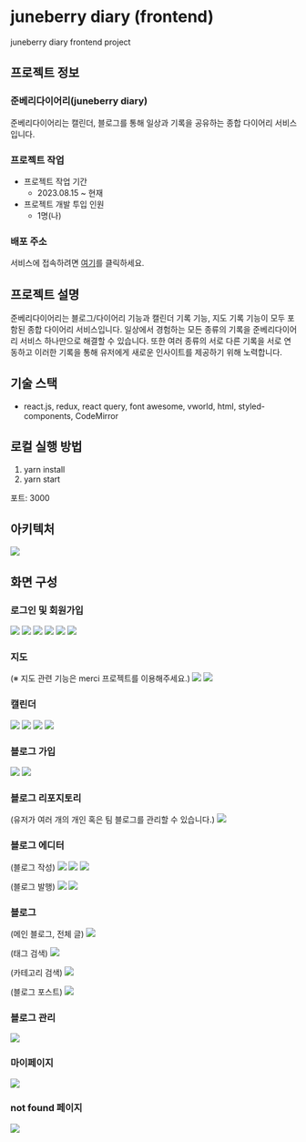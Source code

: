 # juneberry diary (frontend)
juneberry diary frontend project

## 프로젝트 정보
### 준베리다이어리(juneberry diary)
준베리다이어리는 캘린더, 블로그를 통해 일상과 기록을 공유하는 종합 다이어리 서비스입니다.

### 프로젝트 작업
- 프로젝트 작업 기간
  - 2023.08.15 ~ 현재
- 프로젝트 개발 투입 인원
  - 1명(나)

### 배포 주소
서비스에 접속하려면 [여기](https://juneberrydiary.com/)를 클릭하세요.

## 프로젝트 설명
준베리다이어리는 블로그/다이어리 기능과 캘린더 기록 기능, 지도 기록 기능이 모두 포함된 종합 다이어리 서비스입니다. 일상에서 경험하는 모든 종류의 기록을 준베리다이어리 서비스 하나만으로 해결할 수 있습니다. 또한 여러 종류의 서로 다른 기록을 서로 연동하고 이러한 기록을 통해 유저에게 새로운 인사이트를 제공하기 위해 노력합니다.

## 기술 스택
- react.js, redux, react query, font awesome, vworld, html, styled-components, CodeMirror

## 로컬 실행 방법
1. yarn install
2. yarn start

포트: 3000

## 아키텍처
![](https://cdn.juneberrydiary.com/6f846603-3d40-4ba2-8dc7-e35d52abab48.jpg)

## 화면 구성
### 로그인 및 회원가입
![](https://cdn.juneberrydiary.com/5d3b1a67-51cb-42d2-ae2e-718d56f8968f.png)
![](https://cdn.juneberrydiary.com/dd54d50a-b597-45e2-953b-3d4c7ecbc756.jpg)
![](https://cdn.juneberrydiary.com/079656c3-66e3-4bba-a686-8d7f91d1464b.jpg)
![](https://cdn.juneberrydiary.com/70efe8b1-f5c4-4234-b2ec-fc7f91555b26.jpg)
![](https://cdn.juneberrydiary.com/4eca48f0-d397-4d88-8cdc-7b7e5afd9f54.jpg)
![](https://cdn.juneberrydiary.com/36af3b03-5249-4887-953c-73721ababaae.jpg)

### 지도
(※ 지도 관련 기능은 merci 프로젝트를 이용해주세요.)
![](https://cdn.juneberrydiary.com/ab37a0fc-175f-40c1-81c0-3877f829a333.png)
![](https://cdn.juneberrydiary.com/f3f819c4-a054-42f6-a8b3-759a4438a758.png)

### 캘린더
![](https://cdn.juneberrydiary.com/f6141a90-218d-43a3-b873-d64cf8d56d99.png)
![](https://cdn.juneberrydiary.com/22606f3c-29cf-4bbd-91ad-518ce898dbbc.png)
![](https://cdn.juneberrydiary.com/cbca3104-ef68-4e31-becd-b70ea687a762.png)
![](https://cdn.juneberrydiary.com/9b34e21b-da85-4c97-a58e-27bf4c1ef2cf.png)

### 블로그 가입
![](https://cdn.juneberrydiary.com/03451efd-97a2-4253-a69c-66d08e2dd52d.png)
![](https://cdn.juneberrydiary.com/edde3fbf-a912-4de5-9839-0bcee45572d8.png)

### 블로그 리포지토리
(유저가 여러 개의 개인 혹은 팀 블로그를 관리할 수 있습니다.)
![](https://cdn.juneberrydiary.com/54c32264-e5fe-46df-8617-30a926b39add.png)

### 블로그 에디터
(블로그 작성)
![](https://cdn.juneberrydiary.com/e50590d2-8cec-4ff6-9e54-c632dc77ae88.jpg)
![](https://cdn.juneberrydiary.com/f967979b-6fb9-4f69-a137-fa4accf96672.png)
![](https://cdn.juneberrydiary.com/2144ad3b-5a9e-446a-a662-b39412e9a2dd.png)

(블로그 발행)
![](https://cdn.juneberrydiary.com/dbf42017-6397-4d47-80a8-5e2519f899cc.png)
![](https://cdn.juneberrydiary.com/6d45ee47-5fcb-4060-9089-5811fcd45ba4.png)

### 블로그
(메인 블로그, 전체 글)
![](https://cdn.juneberrydiary.com/c44cbb3c-96cc-458e-b13c-1af47a152185.jpg)

(태그 검색)
![](https://cdn.juneberrydiary.com/7424ceed-bca6-48e6-ab97-58707da9b4e8.jpg)

(카테고리 검색)
![](https://cdn.juneberrydiary.com/338312e7-578c-4d17-866e-d6629a4c0266.jpg)

(블로그 포스트)
![](https://cdn.juneberrydiary.com/d3a30ca4-f7f5-414c-b8c3-22cfa522aa20.jpg)

### 블로그 관리
![](https://cdn.juneberrydiary.com/c36c14c6-137b-4e0d-b955-eda7834ee03a.jpg)

### 마이페이지
![](https://cdn.juneberrydiary.com/ef434a5a-c0c1-48d1-b246-41f6b066176e.png)

### not found 페이지
![](https://cdn.juneberrydiary.com/a2eb2266-c96b-41de-a671-8f596eb57cba.png)
